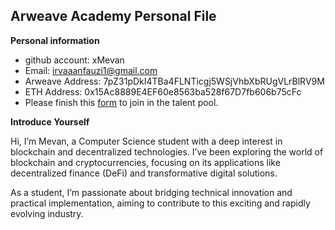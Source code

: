 ## Arweave Academy Personal File
**Personal information**
- github account: xMevan
- Email: irvaaanfauzi1@gmail.com
- Arweave Address: 7pZ31pDkI4TBa4FLNTicgj5WSjVhbXbRUgVLrBlRV9M
- ETH Address: 0x15Ac8889E4EF60e8563ba528f67D7fb606b75cFc
- Please finish this [form](https://docs.google.com/forms/d/e/1FAIpQLSfWA5fIIcBgmRppm3jNz5vmf9Mai_QMVil-2pO4r7YKn_Zhtw/viewform?usp=sf_link) to join in the talent pool.

**Introduce Yourself**

Hi, I’m Mevan, a Computer Science student with a deep interest in blockchain and decentralized technologies. I’ve been exploring the world of blockchain and cryptocurrencies, focusing on its applications like decentralized finance (DeFi) and transformative digital solutions.

As a student, I’m passionate about bridging technical innovation and practical implementation, aiming to contribute to this exciting and rapidly evolving industry.
